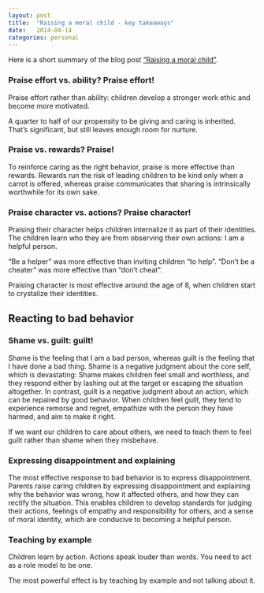 ```yaml
---
layout: post
title:  "Raising a moral child - key takeaways"
date:   2014-04-14
categories: personal
---
```

Here is a short summary of the blog post [“Raising a moral child"](http://www.nytimes.com/2014/04/12/opinion/sunday/raising-a-moral-child.html).

### Praise effort vs. ability? Praise effort!

Praise effort rather than ability: children develop a stronger work ethic and become more motivated.

A quarter to half of our propensity to be giving and caring is inherited. That’s significant, but still leaves enough room for nurture.

### Praise vs. rewards? Praise!

To reinforce caring as the right behavior, praise is more effective than rewards. Rewards run the risk of leading children to be kind only when a carrot is offered, whereas praise communicates that sharing is intrinsically worthwhile for its own sake.

### Praise character vs. actions? Praise character!

Praising their character helps children internalize it as part of their identities. The children learn who they are from observing their own actions: I am a helpful person.

“Be a helper” was more effective than inviting children “to help”. “Don’t be a cheater” was more effective than “don’t cheat”.

Praising character is most effective around the age of 8, when children start to crystalize their identities.

## Reacting to bad behavior

### Shame vs. guilt: guilt!

Shame is the feeling that I am a bad person, whereas guilt is the feeling that I have done a bad thing. Shame is a negative judgment about the core self, which is devastating: Shame makes children feel small and worthless, and they respond either by lashing out at the target or escaping the situation altogether. In contrast, guilt is a negative judgment about an action, which can be repaired by good behavior. When children feel guilt, they tend to experience remorse and regret, empathize with the person they have harmed, and aim to make it right.

If we want our children to care about others, we need to teach them to feel guilt rather than shame when they misbehave.

### Expressing disappointment and explaining

The most effective response to bad behavior is to express disappointment. Parents raise caring children by expressing disappointment and explaining why the behavior was wrong, how it affected others, and how they can rectify the situation. This enables children to develop standards for judging their actions, feelings of empathy and responsibility for others, and a sense of moral identity, which are conducive to becoming a helpful person.

### Teaching by example

Children learn by action. Actions speak louder than words. You need to act as a role model to be one.

The most powerful effect is by teaching by example and not talking about it.
